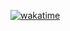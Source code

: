 [![wakatime](https://wakatime.com/badge/user/5225e8ed-9a14-4fe9-b3f5-b0a5b485c255/project/bd8cb4b7-fcf4-43cb-b101-fec87cd048ad.svg)](https://wakatime.com/badge/user/5225e8ed-9a14-4fe9-b3f5-b0a5b485c255/project/bd8cb4b7-fcf4-43cb-b101-fec87cd048ad)
